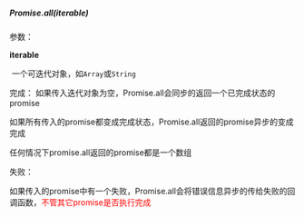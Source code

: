 ##### Promise.all(iterable)

参数：

**iterable**

​	一个可迭代对象，如`Array`或`String`

完成：
如果传入迭代对象为空，Promise.all会同步的返回一个已完成状态的promise

如果所有传入的promise都变成完成状态，Promise.all返回的promise异步的变成完成

任何情况下promise.all返回的promise都是一个数组

失败：

如果传入的promise中有一个失败，Promise.all会将错误信息异步的传给失败的回调函数，<font color=red>不管其它promise是否执行完成</font>